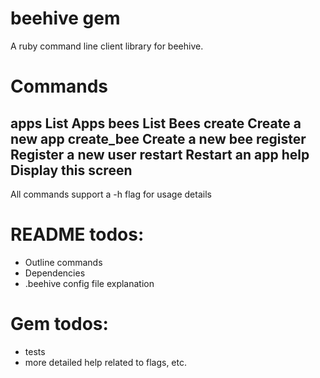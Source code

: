 beehive gem
===

A ruby command line client library for beehive.

Commands
===

apps                List Apps
bees                List Bees
create              Create a new app
create_bee          Create a new bee
register            Register a new user
restart             Restart an app
help                Display this screen
---------------------------------------
All commands support a -h flag for usage details


README todos:
===

* Outline commands
* Dependencies
* .beehive config file explanation

Gem todos:
===

* tests
* more detailed help related to flags, etc.
